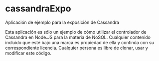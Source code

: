 # cassandraExpo
Aplicación de ejemplo para la exposición de Cassandra

Esta aplicación es sólo un ejemplo de cómo utilizar el controlador de Cassandra en Node.JS para la materia de NoSQL.
Cualquier contenido incluido que esté bajo una marca es propiedad de ella y continúa con su correspondiente licencia.
Cualquier persona es libre de clonar, usar y modificar este código.
